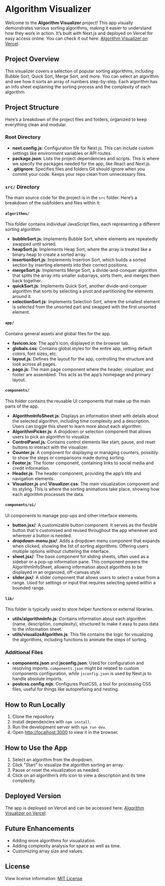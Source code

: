 
# Algorithm Visualizer

Welcome to the **Algorithm Visualizer** project! This app visually demonstrates various sorting algorithms, making it easier to understand how they work in action. It’s built with Next.js and deployed on Vercel for easy access online. You can check it out here: [Algorithm Visualizer on Vercel](https://algorithm-visualizer-five-pi.vercel.app/).

## Project Overview

This visualizer covers a selection of popular sorting algorithms, including Bubble Sort, Quick Sort, Merge Sort, and more. You can select an algorithm and see how it sorts an array of numbers step-by-step. Each algorithm has an info sheet explaining the sorting process and the complexity of each algorithm.

## Project Structure

Here’s a breakdown of the project files and folders, organized to keep everything clean and modular.

### Root Directory

- **next.config.js**: Configuration file for Next.js. This can include custom settings like environment variables or API routes.
- **package.json**: Lists the project dependencies and scripts. This is where we specify the packages needed for the app, like React and Next.js.
- **.gitignore**: Specifies files and folders Git should ignore when you commit your code. Keeps your repo clean from unnecessary files.

### `src/` Directory

The main source code for the project is in the `src` folder. Here’s a breakdown of the subfolders and files within it:

#### `algorithms/`

This folder contains individual JavaScript files, each representing a different sorting algorithm:

- **bubbleSort.js**: Implements Bubble Sort, where elements are repeatedly swapped until sorted.
- **heapSort.js**: Implements Heap Sort, where the array is treated like a binary heap to create a sorted array.
- **insertionSort.js**: Implements Insertion Sort, which builds a sorted section by inserting elements into their correct positions.
- **mergeSort.js**: Implements Merge Sort, a divide-and-conquer algorithm that splits the array into smaller subarrays, sorts them, and merges them back together.
- **quickSort.js**: Implements Quick Sort, another divide-and-conquer algorithm that sorts by selecting a pivot and partitioning the elements around it.
- **selectionSort.js**: Implements Selection Sort, where the smallest element is selected from the unsorted part and swapped with the first unsorted element.

#### `app/`

Contains general assets and global files for the app.

- **favicon.ico**: The app’s icon, displayed in the browser tab.
- **globals.css**: Contains global styles for the entire app, setting default colors, font sizes, etc.
- **layout.js**: Defines the layout for the app, controlling the structure and look across all pages.
- **page.js**: The main page component where the header, visualizer, and footer are assembled. This acts as the app’s homepage and primary layout.

#### `components/`

This folder contains the reusable UI components that make up the main parts of the app.

- **AlgorithmInfoSheet.js**: Displays an information sheet with details about the selected algorithm, including time complexity and a description. Users can toggle this sheet to learn more about each algorithm.
- **AlgorithmPicker.js**: A dropdown or selection component that allows users to pick an algorithm to visualize.
- **ControlPanel.js**: Contains control elements like start, pause, and reset buttons to interact with the visualizer.
- **Counter.js**: A component for displaying or managing counters, possibly to show the steps or comparisons made during sorting.
- **Footer.js**: The footer component, containing links to social media and credit information.
- **Header.js**: The header component, providing the app’s title and navigation elements.
- **Visualizer.js** and **Visualizer.css**: The main visualization component and its styling. This is where the sorting animations take place, showing how each algorithm processes the data.

#### `components/ui/`

UI components to manage pop-ups and other interface elements.

- **button.jsx/**: A customizable button component. It serves as the flexible button that's customised and reused throughout the app whenever and wherever a button is needed.
- **dropdown-menu.jsx/**: Adds a dropdown menu component that expands when clicked, showing the list of sorting algorithms. Offering users multiple options without cluttering the interface.
- **sheet.jsx/**: The base component for sliding sheets, often used as a sidebar or a pop-up information pane. This component powers the AlgorithmInfoSheet, allowing information about algorithms to be displayed in an organized, off-canvas style.
- **slider.jsx/**: A slider component that allows users to select a value from a range. Used for settings or input that requires selecting speed within a bounded range.

#### `lib/`

This folder is typically used to store helper functions or external libraries.

- **utils/algorithmInfo.js**: Contains information about each algorithm (name, description, complexity), structured to make it easy to pass data to the information sheet.
- **utils/visualizeAlgorithm.js**: This file contains the logic for visualizing the algorithms, including functions to animate the steps of sorting.

### Additional Files

- **components.json** and **jsconfig.json**: Used for configuration and resolving imports. `components.json` might be related to custom components configuration, while `jsconfig.json` is used by Next.js to handle absolute imports.
- **postcss.config.mjs**: Configures PostCSS, a tool for processing CSS files, useful for things like autoprefixing and nesting.

## How to Run Locally

1. Clone the repository.
2. Install dependencies with `npm install`.
3. Run the development server with `npm run dev`.
4. Open [http://localhost:3000](http://localhost:3000) to view it in the browser.

## How to Use the App

1. Select an algorithm from the dropdown.
2. Click "Start" to visualize the algorithm sorting an array.
3. Pause or reset the visualization as needed.
4. Click on an algorithm’s info icon to view a description and its time complexity.

## Deployed Version

The app is deployed on Vercel and can be accessed here: [Algorithm Visualizer on Vercel](https://algorithm-visualizer-five-pi.vercel.app/).

## Future Enhancements

- Adding more algorithms for visualization.
- Adding complexity analysis for space as well as time.
- Customizing array size and values.

## License

View license information: [MIT License](https://github.com/TheKingsident/algorithm-visualizer/blob/master/LICENSE)
